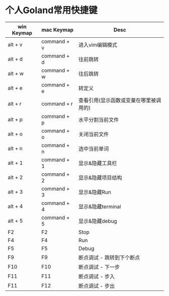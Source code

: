 # 个人Goland常用快捷键

| win Keymap| mac Keymap | Desc | 
|-|-|-|
| alt + v | command + v |进入vim编辑模式|
| alt + d | command + d |往前跳转|
| alt + w | command + w |往后跳转|
| alt + e | command + e |转定义|
| alt + r | command + r |查看引用(显示函数或变量在哪里被调用的)|
| alt + p | command + p |水平分割当前文件|
| alt + o | command + o |关闭当前文件|
| alt + n | command + n |选中当前单词|
| alt + 1 | command + 1 |显示&隐藏工具栏|
| alt + 2 | command + 2 |显示&隐藏项目结构|
| alt + 3 | command + 3 |显示&隐藏Run|
| alt + 4 | command + 4 |显示&隐藏terminal|
| alt + 5 | command + 5 |显示&隐藏debug|
| F2 | F2 |Stop|
| F4 | F4 |Run|
| F5 | F5 |Debug|
| F9 | F9 |断点调试 - 跳转到下个断点|
| F10 | F10 |断点调试 - 下一步|
| F11 | F11 |断点调试 - 步入|
| F11 | F12 |断点调试 - 步出|

